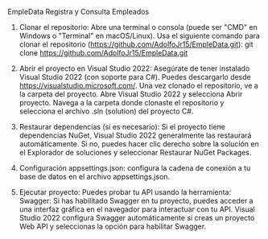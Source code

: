 EmpleData
Registra y Consulta Empleados

1. Clonar el repositorio:
Abre una terminal o consola (puede ser "CMD" en Windows o "Terminal" en macOS/Linux).
Usa el siguiente comando para clonar el repositorio (https://github.com/AdolfoJr15/EmpleData.git):
git clone https://github.com/AdolfoJr15/EmpleData.git

2. Abrir el proyecto en Visual Studio 2022:
Asegúrate de tener instalado Visual Studio 2022 (con soporte para C#).
Puedes descargarlo desde https://visualstudio.microsoft.com/.
Una vez clonado el repositorio, ve a la carpeta del proyecto.
Abre Visual Studio 2022 y selecciona Abrir proyecto.
Navega a la carpeta donde clonaste el repositorio y selecciona el archivo .sln (solution) del proyecto C#.

3. Restaurar dependencias (si es necesario):
Si el proyecto tiene dependencias NuGet, Visual Studio 2022 generalmente las restaurará automáticamente. Si no,
puedes hacer clic derecho sobre la solución en el Explorador de soluciones y seleccionar Restaurar NuGet Packages.

4. Configuración appsettings.json:
configura la cadena de conexión a tu base de datos en el archivo appsettings.json.

5. Ejecutar proyecto:
Puedes probar tu API usando la herramienta:
Swagger: Si has habilitado Swagger en tu proyecto, puedes acceder a una interfaz gráfica en el 
navegador para interactuar con tu API. Visual Studio 2022 configura Swagger automáticamente si creas 
un proyecto Web API y seleccionas la opción para habilitar Swagger.
